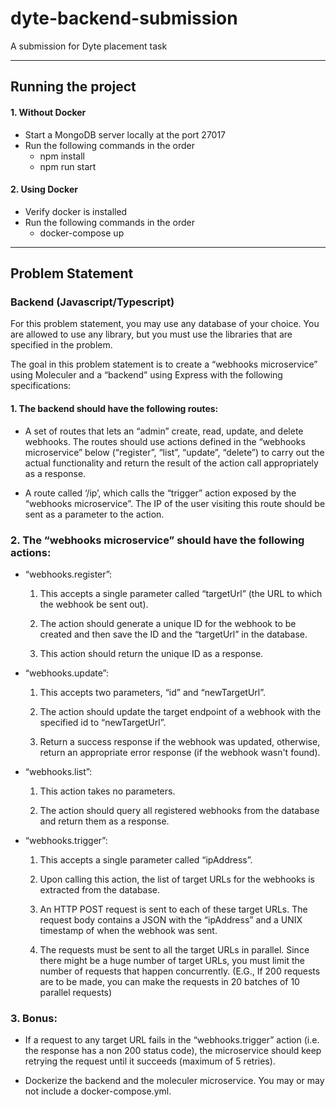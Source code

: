 # dyte-backend-submission
A submission for Dyte placement task

---
## Running the project
#### 1. Without Docker
  * Start a MongoDB server locally at the port 27017
  * Run the following commands in the order
    * npm install
    * npm run start

#### 2. Using Docker
  * Verify docker is installed
  * Run the following commands in the order
    * docker-compose up
---

## Problem Statement
### Backend (Javascript/Typescript)
For this problem statement, you may use any database of your choice. You are allowed to use any library, but you must use the libraries that are specified in the problem.

The goal in this problem statement is to create a “webhooks microservice” using  Moleculer and a “backend” using Express with the following specifications:

#### 1. The backend should have the following routes:
  * A set of routes that lets an “admin” create, read, update, and delete webhooks. The routes should use actions defined in the “webhooks microservice” below (“register”, “list”, “update”, “delete”) to carry out the actual functionality and return the result of the action call appropriately as a response.  
  
  * A route called ‘/ip’, which calls the “trigger” action exposed by the “webhooks microservice”. The IP of the user visiting this route should be sent as a parameter to the action.
### 2. The “webhooks microservice” should have the following actions:
  * “webhooks.register”:  
    1. This accepts a single parameter called “targetUrl” (the URL to which the webhook be sent out).  

    2. The action should generate a unique ID for the webhook to be created and then save the ID and the “targetUrl” in the database.  

    3. This action should return the unique ID as a response.  
    
  * “webhooks.update”:
    1. This accepts two parameters, “id” and “newTargetUrl”.  

    2. The action should update the target endpoint of a webhook with the specified id to “newTargetUrl”.  
    
    3. Return a success response if the webhook was updated, otherwise, return an appropriate error response (if the webhook wasn't found).  
    
  * “webhooks.list”:
    1. This action takes no parameters.
    
    2. The action should query all registered webhooks from the database and return them as a response.

  * “webhooks.trigger”: 
    1. This accepts a single parameter called “ipAddress”.

    2. Upon calling this action, the list of target URLs for the webhooks is extracted from the database.
    
    3. An HTTP POST request is sent to each of these target URLs. The request body contains a JSON with the “ipAddress” and a UNIX timestamp of when the webhook was sent.
    
    4. The requests must be sent to all the target URLs in parallel. Since there might be a huge number of target URLs, you must limit the number of requests that happen concurrently. (E.G., If 200 requests are to be made, you can make the requests in 20 batches of 10 parallel requests)
### 3. Bonus: 
  * If a request to any target URL fails in the “webhooks.trigger” action (i.e. the response has a non 200 status code), the microservice should keep retrying the request until it succeeds (maximum of 5 retries).

  * Dockerize the backend and the moleculer microservice. You may or may not include a docker-compose.yml.





